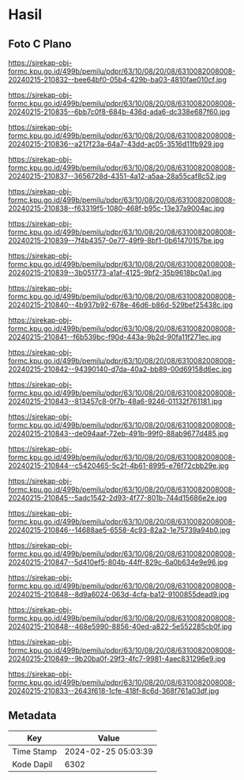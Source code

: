 # Hasil

## Foto C Plano

https://sirekap-obj-formc.kpu.go.id/499b/pemilu/pdpr/63/10/08/20/08/6310082008008-20240215-210832--bee64bf0-05b4-429b-ba03-4810fae010cf.jpg

https://sirekap-obj-formc.kpu.go.id/499b/pemilu/pdpr/63/10/08/20/08/6310082008008-20240215-210835--6bb7c0f8-684b-436d-ada6-dc338e687f60.jpg

https://sirekap-obj-formc.kpu.go.id/499b/pemilu/pdpr/63/10/08/20/08/6310082008008-20240215-210836--a217f23a-64a7-43dd-ac05-3516d11fb929.jpg

https://sirekap-obj-formc.kpu.go.id/499b/pemilu/pdpr/63/10/08/20/08/6310082008008-20240215-210837--3656728d-4351-4a12-a5aa-28a55caf8c52.jpg

https://sirekap-obj-formc.kpu.go.id/499b/pemilu/pdpr/63/10/08/20/08/6310082008008-20240215-210838--f63319f5-1080-468f-b95c-13e37a9004ac.jpg

https://sirekap-obj-formc.kpu.go.id/499b/pemilu/pdpr/63/10/08/20/08/6310082008008-20240215-210839--7f4b4357-0e77-49f9-8bf1-0b61470157be.jpg

https://sirekap-obj-formc.kpu.go.id/499b/pemilu/pdpr/63/10/08/20/08/6310082008008-20240215-210839--3b051773-a1af-4125-9bf2-35b9618bc0a1.jpg

https://sirekap-obj-formc.kpu.go.id/499b/pemilu/pdpr/63/10/08/20/08/6310082008008-20240215-210840--4b937b92-678e-46d6-b86d-529bef25438c.jpg

https://sirekap-obj-formc.kpu.go.id/499b/pemilu/pdpr/63/10/08/20/08/6310082008008-20240215-210841--f6b539bc-f90d-443a-9b2d-90fa11f271ec.jpg

https://sirekap-obj-formc.kpu.go.id/499b/pemilu/pdpr/63/10/08/20/08/6310082008008-20240215-210842--94390140-d7da-40a2-bb89-00d69158d6ec.jpg

https://sirekap-obj-formc.kpu.go.id/499b/pemilu/pdpr/63/10/08/20/08/6310082008008-20240215-210843--813457c8-0f7b-48a6-9246-01132f761181.jpg

https://sirekap-obj-formc.kpu.go.id/499b/pemilu/pdpr/63/10/08/20/08/6310082008008-20240215-210843--de094aaf-72eb-491b-99f0-88ab9677d485.jpg

https://sirekap-obj-formc.kpu.go.id/499b/pemilu/pdpr/63/10/08/20/08/6310082008008-20240215-210844--c5420465-5c2f-4b61-8995-e76f72cbb29e.jpg

https://sirekap-obj-formc.kpu.go.id/499b/pemilu/pdpr/63/10/08/20/08/6310082008008-20240215-210845--5adc1542-2d93-4f77-801b-744d15686e2e.jpg

https://sirekap-obj-formc.kpu.go.id/499b/pemilu/pdpr/63/10/08/20/08/6310082008008-20240215-210846--14688ae5-6558-4c93-82a2-1e75739a94b0.jpg

https://sirekap-obj-formc.kpu.go.id/499b/pemilu/pdpr/63/10/08/20/08/6310082008008-20240215-210847--5d410ef5-804b-44ff-829c-6a0b634e9e96.jpg

https://sirekap-obj-formc.kpu.go.id/499b/pemilu/pdpr/63/10/08/20/08/6310082008008-20240215-210848--8d9a6024-063d-4cfa-ba12-9100855dead9.jpg

https://sirekap-obj-formc.kpu.go.id/499b/pemilu/pdpr/63/10/08/20/08/6310082008008-20240215-210848--468e5990-8856-40ed-a822-5e552285cb0f.jpg

https://sirekap-obj-formc.kpu.go.id/499b/pemilu/pdpr/63/10/08/20/08/6310082008008-20240215-210849--9b20ba0f-29f3-4fc7-9981-4aec831296e9.jpg

https://sirekap-obj-formc.kpu.go.id/499b/pemilu/pdpr/63/10/08/20/08/6310082008008-20240215-210833--2643f618-1cfe-418f-8c6d-368f761a03df.jpg


## Metadata

| Key        | Value               |
| ---------- | ------------------- |
| Time Stamp | 2024-02-25 05:03:39 |
| Kode Dapil | 6302                |



